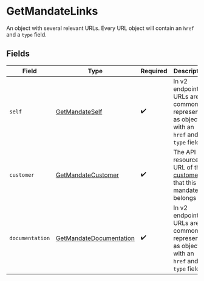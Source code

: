 # GetMandateLinks

An object with several relevant URLs. Every URL object will contain an `href` and a `type` field.


## Fields

| Field                                                                                      | Type                                                                                       | Required                                                                                   | Description                                                                                |
| ------------------------------------------------------------------------------------------ | ------------------------------------------------------------------------------------------ | ------------------------------------------------------------------------------------------ | ------------------------------------------------------------------------------------------ |
| `self`                                                                                     | [GetMandateSelf](../../models/operations/GetMandateSelf.md)                                | :heavy_check_mark:                                                                         | In v2 endpoints, URLs are commonly represented as objects with an `href` and `type` field. |
| `customer`                                                                                 | [GetMandateCustomer](../../models/operations/GetMandateCustomer.md)                        | :heavy_check_mark:                                                                         | The API resource URL of the [customer](get-customer) that this mandate belongs to.         |
| `documentation`                                                                            | [GetMandateDocumentation](../../models/operations/GetMandateDocumentation.md)              | :heavy_check_mark:                                                                         | In v2 endpoints, URLs are commonly represented as objects with an `href` and `type` field. |